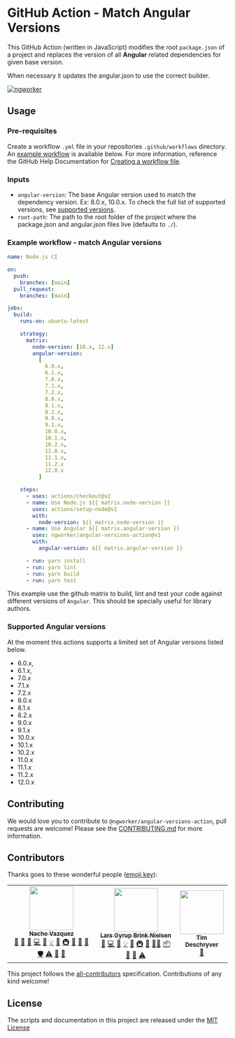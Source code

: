 # GitHub Action - Match Angular Versions

This GitHub Action (written in JavaScript) modifies the root `package.json` of a project and replaces the version of all **Angular** related dependencies for given base version.

When necessary it updates the angular.json to use the correct builder.

[![ngworker](https://img.shields.io/badge/ngworker-%40-red)](https://github.com/ngworker/)

## Usage

### Pre-requisites

Create a workflow `.yml` file in your repositories `.github/workflows` directory. An [example workflow](#example-workflow---match-Angular-versions) is available below. For more information, reference the GitHub Help Documentation for [Creating a workflow file](https://help.github.com/en/articles/configuring-a-workflow#creating-a-workflow-file).

### Inputs

- `angular-version`: The base Angular version used to match the dependency version. Ex: 8.0.x, 10.0.x. To check the full list of supported versions, see [supported versions](###Supported-Angular-versions).
- `root-path`: The path to the root folder of the project where the package.json and angular.json files live (defaults to `./`).

### Example workflow - match Angular versions

```yaml
name: Node.js CI

on:
  push:
    branches: [main]
  pull_request:
    branches: [main]

jobs:
  build:
    runs-on: ubuntu-latest

    strategy:
      matrix:
        node-version: [10.x, 12.x]
        angular-version:
          [
            6.0.x,
            6.1.x,
            7.0.x,
            7.1.x,
            7.2.x,
            8.0.x,
            8.1.x,
            8.2.x,
            9.0.x,
            9.1.x,
            10.0.x,
            10.1.x,
            10.2.x,
            11.0.x,
            11.1.x,
            11.2.x
            12.0.x
          ]

    steps:
      - uses: actions/checkout@v2
      - name: Use Node.js ${{ matrix.node-version }}
        uses: actions/setup-node@v1
        with:
          node-version: ${{ matrix.node-version }}
      - name: Use Angular ${{ matrix.angular-version }}
        uses: ngworker/angular-versions-action@v1
        with:
          angular-version: ${{ matrix.angular-version }}

      - run: yarn install
      - run: yarn lint
      - run: yarn build
      - run: yarn test
```

This example use the github matrix to build, lint and test your code against different versions of `Angular`. This should be specially useful for library authors.

### Supported Angular versions

At the moment this actions supports a limited set of Angular versions listed below.

- 6.0.x,
- 6.1.x,
- 7.0.x
- 7.1.x
- 7.2.x
- 8.0.x
- 8.1.x
- 8.2.x
- 9.0.x
- 9.1.x
- 10.0.x
- 10.1.x
- 10.2.x
- 11.0.x
- 11.1.x
- 11.2.x
- 12.0.x

## Contributing

We would love you to contribute to `@ngworker/angular-versions-action`, pull requests are welcome! Please see the [CONTRIBUTING.md](CONTRIBUTING.md) for more information.

## Contributors

Thanks goes to these wonderful people ([emoji key](https://allcontributors.org/docs/en/emoji-key)):

<!-- ALL-CONTRIBUTORS-LIST:START - Do not remove or modify this section -->
<!-- prettier-ignore-start -->
<!-- markdownlint-disable -->
<table>
  <tr>
    <td align="center"><a href="https://github.com/NachoVazquez"><img src="https://avatars3.githubusercontent.com/u/9338604?v=4?s=100" width="100px;" alt=""/><br /><sub><b>Nacho Vazquez</b></sub></a><br /><a href="#question-NachoVazquez" title="Answering Questions">💬</a> <a href="https://github.com/ngworker/angular-versions-action/issues?q=author%3ANachoVazquez" title="Bug reports">🐛</a> <a href="#business-NachoVazquez" title="Business development">💼</a> <a href="https://github.com/ngworker/angular-versions-action/commits?author=NachoVazquez" title="Code">💻</a> <a href="https://github.com/ngworker/angular-versions-action/commits?author=NachoVazquez" title="Documentation">📖</a> <a href="#example-NachoVazquez" title="Examples">💡</a> <a href="#ideas-NachoVazquez" title="Ideas, Planning, & Feedback">🤔</a> <a href="#infra-NachoVazquez" title="Infrastructure (Hosting, Build-Tools, etc)">🚇</a> <a href="#maintenance-NachoVazquez" title="Maintenance">🚧</a> <a href="#projectManagement-NachoVazquez" title="Project Management">📆</a> <a href="https://github.com/ngworker/angular-versions-action/pulls?q=is%3Apr+reviewed-by%3ANachoVazquez" title="Reviewed Pull Requests">👀</a> <a href="#security-NachoVazquez" title="Security">🛡️</a> <a href="https://github.com/ngworker/angular-versions-action/commits?author=NachoVazquez" title="Tests">⚠️</a> <a href="#tool-NachoVazquez" title="Tools">🔧</a> <a href="#userTesting-NachoVazquez" title="User Testing">📓</a></td>
    <td align="center"><a href="https://dev.to/layzee"><img src="https://avatars.githubusercontent.com/u/6364586?v=4?s=100" width="100px;" alt=""/><br /><sub><b>Lars Gyrup Brink Nielsen</b></sub></a><br /><a href="https://github.com/ngworker/angular-versions-action/issues?q=author%3ALayZeeDK" title="Bug reports">🐛</a> <a href="https://github.com/ngworker/angular-versions-action/commits?author=LayZeeDK" title="Code">💻</a> <a href="https://github.com/ngworker/angular-versions-action/commits?author=LayZeeDK" title="Documentation">📖</a> <a href="#example-LayZeeDK" title="Examples">💡</a> <a href="#ideas-LayZeeDK" title="Ideas, Planning, & Feedback">🤔</a> <a href="#infra-LayZeeDK" title="Infrastructure (Hosting, Build-Tools, etc)">🚇</a> <a href="#maintenance-LayZeeDK" title="Maintenance">🚧</a> <a href="#mentoring-LayZeeDK" title="Mentoring">🧑‍🏫</a> <a href="#platform-LayZeeDK" title="Packaging/porting to new platform">📦</a> <a href="#plugin-LayZeeDK" title="Plugin/utility libraries">🔌</a> <a href="https://github.com/ngworker/angular-versions-action/pulls?q=is%3Apr+reviewed-by%3ALayZeeDK" title="Reviewed Pull Requests">👀</a> <a href="https://github.com/ngworker/angular-versions-action/commits?author=LayZeeDK" title="Tests">⚠️</a></td>
    <td align="center"><a href="http://timdeschryver.dev"><img src="https://avatars.githubusercontent.com/u/28659384?v=4?s=100" width="100px;" alt=""/><br /><sub><b>Tim Deschryver</b></sub></a><br /><a href="https://github.com/ngworker/angular-versions-action/commits?author=timdeschryver" title="Documentation">📖</a></td>
  </tr>
</table>

<!-- markdownlint-restore -->
<!-- prettier-ignore-end -->

<!-- ALL-CONTRIBUTORS-LIST:END -->

This project follows the [all-contributors](https://github.com/all-contributors/all-contributors) specification. Contributions of any kind welcome!

## License

The scripts and documentation in this project are released under the [MIT License](LICENSE)
